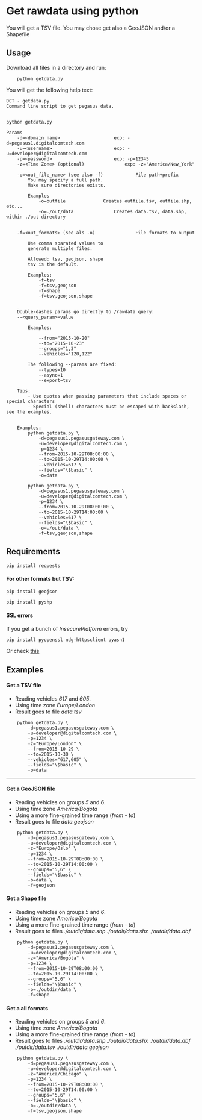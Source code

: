 # Get rawdata using python
You will get a TSV file.
You may chose get also a GeoJSON and/or a Shapefile


## Usage
Download all files in a directory and run:

```shell
	python getdata.py
```

You will get the following help text:
```shell
DCT - getdata.py
Command line script to get pegasus data.


python getdata.py

Params
	-d=<domain name>					exp: -d=pegasus1.digitalcomtech.com
	-u=<username>						exp: -u=developer@digitalcomtech.com
	-p=<password>						exp: -p=12345
	-z=<Time Zone> (optional)				exp: -z="America/New_York"

	-o=<out_file_name> (see also -f)			File path+prefix
		You may specify a full path.
		Make sure directories exists.

		Examples
			-o=outfile				Creates outfile.tsv, outfile.shp, etc...
			-o=./out/data				Creates data.tsv, data.shp, within ./out directory


	-f=<out_formats> (see als -o)				File formats to output

		Use comma sparated values to
		generate multiple files.

		Allowed: tsv, geojson, shape
		tsv is the default.

		Examples:
			-f=tsv
			-f=tsv,geojson
			-f=shape
			-f=tsv,geojson,shape


	Double-dashes params go directly to /rawdata query:
	--<query_param>=value

		Examples:

			--from="2015-10-20"
			--to="2015-10-23"
			--groups="1,3"
			--vehicles="120,122"

		The following --params are fixed:
			--types=10
			--async=1
			--export=tsv

	Tips:
		- Use quotes when passing parameters that include spaces or special characters
		- Special (shell) characters must be escaped with backslash, see the examples.


	Examples:
		python getdata.py \
			-d=pegasus1.pegasusgateway.com \
			-u=developer@digitalcomtech.com \
			-p=1234 \
			--from=2015-10-29T08:00:00 \
			--to=2015-10-29T14:00:00 \
			--vehicles=617 \
			--fields="\$basic" \
			-o=data

		python getdata.py \
			-d=pegasus1.pegasusgateway.com \
			-u=developer@digitalcomtech.com \
			-p=1234 \
			--from=2015-10-29T08:00:00 \
			--to=2015-10-29T14:00:00 \
			--vehicles=617 \
			--fields="\$basic" \
			-o=./out/data \
			-f=tsv,geojson,shape
```

## Requirements
```shell
pip install requests
```
#### For other formats but TSV:
```shell
pip install geojson
```

```shell
pip install pyshp
```

#### SSL errors
If you get a bunch of *InsecurePlatform* errors, try
```shell
pip install pyopenssl ndg-httpsclient pyasn1
```
Or check [this](http://stackoverflow.com/questions/29134512/insecureplatformwarning-a-true-sslcontext-object-is-not-available-this-prevent)

## Examples

#### Get a TSV file
- Reading vehicles *617* and *605*.
- Using time zone *Europe/London*
- Result goes to file *data.tsv*
```shell
	python getdata.py \
		-d=pegasus1.pegasusgateway.com \
		-u=developer@digitalcomtech.com \
		-p=1234 \
		-z="Europe/London" \
		--from=2015-10-29 \
		--to=2015-10-30 \
		--vehicles="617,605" \
		--fields="\$basic" \
		-o=data
```
---

#### Get a GeoJSON file
- Reading vehicles on groups *5* and *6*.
- Using time zone *America/Bogota*
- Using a more fine-grained time range (*from* - *to*)
- Result goes to file *data.geojson*
```shell
	python getdata.py \
		-d=pegasus1.pegasusgateway.com \
		-u=developer@digitalcomtech.com \
		-z="Europe/Oslo" \
		-p=1234 \
		--from=2015-10-29T08:00:00 \
		--to=2015-10-29T14:00:00 \
		--groups="5,6" \
		--fields="\$basic" \
		-o=data \
		-f=geojson
```

#### Get a Shape file
- Reading vehicles on groups *5* and *6*.
- Using time zone *America/Bogota*
- Using a more fine-grained time range (*from* - *to*)
- Result goes to files *./outdir/data.shp* *./outdir/data.shx*  *./outdir/data.dbf*

```shell
	python getdata.py \
		-d=pegasus1.pegasusgateway.com \
		-u=developer@digitalcomtech.com \
		-z="America/Bogota" \
		-p=1234 \
		--from=2015-10-29T08:00:00 \
		--to=2015-10-29T14:00:00 \
		--groups="5,6" \
		--fields="\$basic" \
		-o=./outdir/data \
		-f=shape
```

#### Get a all formats
- Reading vehicles on groups *5* and *6*.
- Using time zone *America/Bogota*
- Using a more fine-grained time range (*from* - *to*)
- Result goes to files *./outdir/data.shp* *./outdir/data.shx*  *./outdir/data.dbf* *./outdir/data.tsv* *./outdir/data.geojson*

```shell
	python getdata.py \
		-d=pegasus1.pegasusgateway.com \
		-u=developer@digitalcomtech.com \
		-z="America/Chicago" \
		-p=1234 \
		--from=2015-10-29T08:00:00 \
		--to=2015-10-29T14:00:00 \
		--groups="5,6" \
		--fields="\$basic" \
		-o=./outdir/data \
		-f=tsv,geojson,shape
```